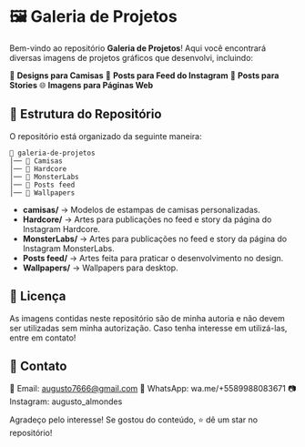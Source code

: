 # 🖼️ Galeria de Projetos

Bem-vindo ao repositório **Galeria de Projetos**! Aqui você encontrará diversas imagens de projetos gráficos que desenvolvi, incluindo:

🎨 **Designs para Camisas**
📱 **Posts para Feed do Instagram**
📸 **Posts para Stories**
🌐 **Imagens para Páginas Web**

## 📂 Estrutura do Repositório

O repositório está organizado da seguinte maneira:

```
📂 galeria-de-projetos
│── 📂 Camisas
│── 📂 Hardcore
│── 📂 MonsterLabs
│── 📂 Posts feed
│── 📂 Wallpapers
```

- **camisas/** → Modelos de estampas de camisas personalizadas.
- **Hardcore/** → Artes para publicações no feed e story da página do Instagram Hardcore.
- **MonsterLabs/** → Artes para publicações no feed e story da página do Instagram MonsterLabs.
- **Posts feed/** → Artes feita para praticar o desenvolvimento no design.
- **Wallpapers/** → Wallpapers para desktop.

## 📜 Licença

As imagens contidas neste repositório são de minha autoria e não devem ser utilizadas sem minha autorização. Caso tenha interesse em utilizá-las, entre em contato!

## 📩 Contato

📧 Email: augusto7666@gmail.com
💼 WhatsApp: wa.me/+5589988083671
📷 Instagram: augusto_almondes

Agradeço pelo interesse! Se gostou do conteúdo, ⭐ dê um star no repositório!
